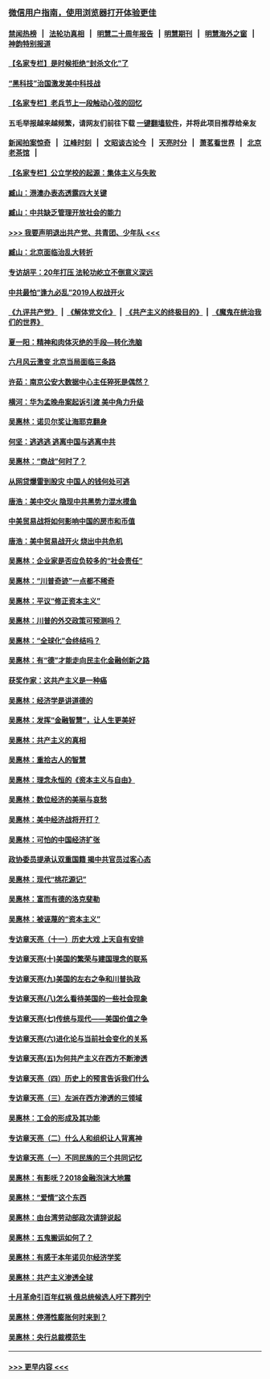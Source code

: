 ### [微信用户指南，使用浏览器打开体验更佳](https://github.com/gfw-breaker/banned-news1/blob/master/indexes/wechat-guide.md?t=0)
#### [禁闻热榜](热点新闻.md?t=0)  &nbsp;&nbsp;|&nbsp;&nbsp; [法轮功真相](https://github.com/gfw-breaker/truth/blob/master/README.md?t=0) &nbsp;&nbsp;|&nbsp;&nbsp; [明慧二十周年报告](https://github.com/gfw-breaker/mh-reports/blob/master/README.md?t=0) &nbsp;&nbsp;|&nbsp;&nbsp;[明慧期刊](https://github.com/gfw-breaker/mh-qikan) &nbsp;&nbsp;|&nbsp;&nbsp; [明慧海外之窗](https://github.com/gfw-breaker/mh-news/blob/master/README.md?t=0) &nbsp;&nbsp;|&nbsp;&nbsp; [神韵特别报道](https://github.com/gfw-breaker/mh-news/blob/master/shenyun.md?t=0)
#### [【名家专栏】是时候拒绝“封杀文化”了](../pages/nsc423/n11814093.md?t=02091802) 
#### [“黑科技”治国激发美中科技战](../pages/nsc423/n11638056.md?t=02091802) 
#### [【名家专栏】老兵节上一段触动心弦的回忆](../pages/nsc423/n11646016.md?t=02091802) 
#### 五毛举报越来越频繁，请网友们前往下载 [一键翻墙软件](https://github.com/gfw-breaker/ssr-accounts)，并将此项目推荐给亲友
#### [新闻拍案惊奇](https://github.com/gfw-breaker/banned-news1/blob/master/pages/link4.md) &nbsp;&nbsp;|&nbsp;&nbsp; [江峰时刻](https://github.com/gfw-breaker/banned-news1/blob/master/pages/link4.md) &nbsp;&nbsp;|&nbsp;&nbsp; [文昭谈古论今](https://github.com/gfw-breaker/banned-news1/blob/master/pages/link4.md) &nbsp;&nbsp;|&nbsp;&nbsp; [天亮时分](https://github.com/gfw-breaker/banned-news1/blob/master/pages/link4.md) &nbsp;&nbsp;|&nbsp;&nbsp; [萧茗看世界](https://github.com/gfw-breaker/banned-news1/blob/master/pages/link4.md) &nbsp;&nbsp;|&nbsp;&nbsp; [北京老茶馆](https://github.com/gfw-breaker/banned-news1/blob/master/pages/link4.md) &nbsp;&nbsp;|&nbsp;&nbsp; 
#### [【名家专栏】公立学校的起源：集体主义与失败](../pages/nsc423/n11601833.md?t=02091802) 
#### [臧山：港澳办表态透露四大关键](../pages/nsc423/n11421628.md?t=02091802) 
#### [臧山：中共缺乏管理开放社会的能力](../pages/nsc423/n11407457.md?t=02091802) 
#### [>>> 我要声明退出共产党、共青团、少年队 <<<](https://github.com/begood0513/goodnews/blob/master/quit/letter.md) 
#### [臧山：北京面临治乱大转折](../pages/nsc423/n11406895.md?t=02091802) 
#### [专访胡平：20年打压 法轮功屹立不倒意义深远](../pages/nsc423/n11398800.md?t=02091802) 
#### [中共最怕“逢九必乱”2019人权战开火](../pages/nsc423/n11385248.md?t=02091802) 
#### [《九评共产党》](https://github.com/begood0513/9ping.md/blob/master/README.md) &nbsp;|&nbsp; [《解体党文化》](../../../../jtdwh.md/blob/master/README.md)  &nbsp;|&nbsp; [《共产主义的终极目的》](../../../../gczydzjmd.md/blob/master/README.md) &nbsp;|&nbsp; [《魔鬼在统治我们的世界》](../../../../mgztzwmdsj.md/blob/master/README.md) 
#### [夏一阳：精神和肉体灭绝的手段—转化洗脑](../pages/nsc423/n11368250.md?t=02091802) 
#### [六月风云激变 北京当局面临三条路](../pages/nsc423/n11313668.md?t=02091802) 
#### [许茹：南京公安大数据中心主任猝死是偶然？](../pages/nsc423/n11064744.md?t=02091802) 
#### [横河：华为孟晚舟案起诉引渡 美中角力升级](../pages/nsc423/n11027230.md?t=02091802) 
#### [吴惠林：诺贝尔奖让海耶克翻身](../pages/nsc423/n10890049.md?t=02091802) 
#### [何坚：逃逃逃 逃离中国与逃离中共](../pages/nsc423/n10592891.md?t=02091802) 
#### [吴惠林：“商战”何时了？](../pages/nsc423/n10573558.md?t=02091802) 
#### [从网贷爆雷到股灾 中国人的钱何处可逃](../pages/nsc423/n10572800.md?t=02091802) 
#### [唐浩：美中交火 隐现中共黑势力混水摸鱼](../pages/nsc423/n10544040.md?t=02091802) 
#### [中美贸易战将如何影响中国的房市和币值](../pages/nsc423/n10543697.md?t=02091802) 
#### [唐浩：美中贸易战开火 烧出中共危机](../pages/nsc423/n10540126.md?t=02091802) 
#### [吴惠林：企业家是否应负较多的“社会责任”](../pages/nsc423/n10535022.md?t=02091802) 
#### [吴惠林：“川普奇迹”一点都不稀奇](../pages/nsc423/n10512808.md?t=02091802) 
#### [吴惠林：平议“修正资本主义”](../pages/nsc423/n10495724.md?t=02091802) 
#### [吴惠林：川普的外交政策可预测吗？](../pages/nsc423/n10462387.md?t=02091802) 
#### [吴惠林：“全球化”会终结吗？](../pages/nsc423/n10452838.md?t=02091802) 
#### [吴惠林：有“德”才能走向民主化金融创新之路](../pages/nsc423/n10432292.md?t=02091802) 
#### [获奖作家：这共产主义是一种癌](../pages/nsc423/n10431541.md?t=02091802) 
#### [吴惠林：经济学是讲道德的](../pages/nsc423/n10398014.md?t=02091802) 
#### [吴惠林：发挥“金融智慧”，让人生更美好](../pages/nsc423/n10375019.md?t=02091802) 
#### [吴惠林：共产主义的真相](../pages/nsc423/n10351394.md?t=02091802) 
#### [吴惠林：重拾古人的智慧](../pages/nsc423/n10337691.md?t=02091802) 
#### [吴惠林：理念永恒的《资本主义与自由》](../pages/nsc423/n10316274.md?t=02091802) 
#### [吴惠林：数位经济的美丽与哀愁](../pages/nsc423/n10292946.md?t=02091802) 
#### [吴惠林：美中经济战将开打？](../pages/nsc423/n10258825.md?t=02091802) 
#### [吴惠林：可怕的中国经济扩张](../pages/nsc423/n10219147.md?t=02091802) 
#### [政协委员提承认双重国籍 揭中共官员过客心态](../pages/nsc423/n10208809.md?t=02091802) 
#### [吴惠林：现代“桃花源记”](../pages/nsc423/n10185234.md?t=02091802) 
#### [吴惠林：富而有德的洛克斐勒](../pages/nsc423/n10142264.md?t=02091802) 
#### [吴惠林：被诬蔑的“资本主义”](../pages/nsc423/n10124816.md?t=02091802) 
#### [专访章天亮（十一）历史大戏 上天自有安排](../pages/nsc423/n10094905.md?t=02091802) 
#### [专访章天亮(十)美国的繁荣与建国理念的联系](../pages/nsc423/n10094899.md?t=02091802) 
#### [专访章天亮(九)美国的左右之争和川普执政](../pages/nsc423/n10094889.md?t=02091802) 
#### [专访章天亮(八)怎么看待美国的一些社会现象](../pages/nsc423/n10094857.md?t=02091802) 
#### [专访章天亮(七)传统与现代——美国价值之争](../pages/nsc423/n10093140.md?t=02091802) 
#### [专访章天亮(六)进化论与当前社会变化的关系](../pages/nsc423/n10092036.md?t=02091802) 
#### [专访章天亮(五)为何共产主义在西方不断渗透](../pages/nsc423/n10083620.md?t=02091802) 
#### [专访章天亮（四）历史上的预言告诉我们什么](../pages/nsc423/n10083606.md?t=02091802) 
#### [专访章天亮（三）左派在西方渗透的三领域](../pages/nsc423/n10081115.md?t=02091802) 
#### [吴惠林：工会的形成及其功能](../pages/nsc423/n10080633.md?t=02091802) 
#### [专访章天亮（二）什么人和组织让人背离神](../pages/nsc423/n10076637.md?t=02091802) 
#### [专访章天亮（一）不同民族的三个共同记忆](../pages/nsc423/n10074188.md?t=02091802) 
#### [吴惠林：有影呒？2018金融泡沫大地震](../pages/nsc423/n10040534.md?t=02091802) 
#### [吴惠林：“爱情”这个东西](../pages/nsc423/n10019423.md?t=02091802) 
#### [吴惠林：由台湾劳动部政次请辞说起](../pages/nsc423/n9979679.md?t=02091802) 
#### [吴惠林：五鬼搬运如何了？](../pages/nsc423/n9925338.md?t=02091802) 
#### [吴惠林：有感于本年诺贝尔经济学奖](../pages/nsc423/n9871883.md?t=02091802) 
#### [吴惠林：共产主义渗透全球](../pages/nsc423/n9812748.md?t=02091802) 
#### [十月革命引百年红祸 俄总统候选人吁下葬列宁](../pages/nsc423/n9810182.md?t=02091802) 
#### [吴惠林：停滞性膨胀何时来到？](../pages/nsc423/n9764136.md?t=02091802) 
#### [吴惠林：央行总裁模范生](../pages/nsc423/n9728134.md?t=02091802) 

----
#### [ >>> 更早内容 <<< ](../indexes/nsc423-earlier.md)
